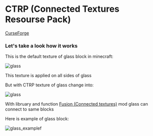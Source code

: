 # CTRP (Connected Textures Resourse Pack)

[CurseForge](https://www.curseforge.com/minecraft/texture-packs/ctrp)

### Let's take a look how it works

This is the default texture of glass block in minecraft:

![glass](https://github.com/user-attachments/assets/be53c6c0-02c9-4a46-a4c8-06dbbe70e088)

This texture is applied on all sides of glass

But with CTRP texture of glass change into:

![glass](https://github.com/user-attachments/assets/9333d9b9-34bb-4fb9-862a-5a0f909bc836)

With libruary and function [Fusion (Connected textures)](https://www.curseforge.com/minecraft/mc-mods/fusion-connected-textures) mod glass can connect to same blocks

Here is example of glass block:

![glass_examplef](https://github.com/user-attachments/assets/278046f8-4fa5-4ac3-80fe-9dbe62757824)

